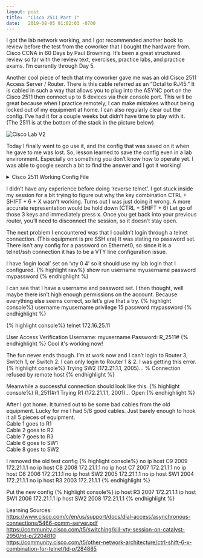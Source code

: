 ```yaml
---
layout: post
title:  "Cisco 2511 Part 1"
date:   2019-08-05 01:02:03 -0700
---
```


I got the lab network working, and I got recommended another book to review before the test from the coworker that I bought the hardware from. Cisco CCNA in 60 Days by Paul Browning. It’s been a great structured review so far with the review text, exercises, practice labs, and practice exams. I’m currently through Day 5.


Another cool piece of tech that my coworker gave me was an old Cisco 2511 Access Server / Router. There is this cable referred as an “Octal to RJ45.” It is cabled in such a way that allows you to plug into the ASYNC port on the Cisco 2511 then connect up to 8 devices via their console port. This will be great because when I practice remotely, I can make mistakes without being locked out of my equipment at home. I can also regularly clear out the config. I’ve had it for a couple weeks but didn’t have time to play with it. (The 2511 is at the bottom of the stack in the picture below)

<picture>
  <img 
    src="{{site.url}}{{site.baseurl}}\assets\images\CiscoLab-V2.0-Wired.jpg" 
    alt="Cisco Lab V2">
</picture>

Today I finally went to go use it, and the config that was saved on it when he gave to me was lost. So, lesson learned to save the config even in a lab environment. Especially on something you don’t know how to operate yet. I was able to google search a bit to find the answer and I got it working!

<details>
  <summary>Cisco 2511 Working Config File</summary>
{% highlight raw%}

R_2511#show run
Building configuration...

Current configuration : 1099 bytes
!
version 12.1
no service single-slot-reload-enable
service timestamps debug uptime
service timestamps log uptime
no service password-encryption
!
hostname R_2511
!
!
username myusername privilege 15 password 0 mypassword
!
!
!
!
ip subnet-zero
ip domain-list cisco.com
no ip domain-lookup
ip host SW2 2008 172.21.1.1
ip host SW1 2006 172.21.1.1
ip host R3 2007 172.21.1.1
ip host R2 2002 172.21.1.1
ip host R1 2001 172.21.1.1
!
!
!
!
interface Loopback0
 ip address 172.21.1.1 255.255.255.255
!
interface Ethernet0
 ip address 172.16.25.11 255.255.255.192
 no ip mroute-cache
!
interface Serial0
 no ip address
 no ip mroute-cache
 shutdown
!
interface Serial1
 no ip address
 shutdown
!
ip default-gateway 172.16.25.1
ip classless
ip route 0.0.0.0 0.0.0.0 172.16.25.1
no ip http server
!
!
line con 0
 transport preferred telnet
 transport output pad v120 telnet rlogin udptn
line 1 16
 session-timeout 60
 exec-timeout 0 0
 no exec
 transport input telnet
line aux 0
 transport preferred telnet
 transport input all
 speed 38400
 flowcontrol hardware
line vty 0 4
 exec-timeout 0 0
 login local
!
end

R_2511#

{% endhighlight %}
</details>



I didn’t have any experience before doing ‘reverse telnet’. I got stuck inside my session for a bit trying to figure out why the key combination CTRL + SHIFT + 6 + X wasn’t working. Turns out I was just doing it wrong. A more accurate representation would be hold down (CTRL + SHIFT + 6) Let go of those 3 keys and immediately press x. Once you get back into your previous router, you’ll need to disconnect the session, so it doesn’t stay open.

The next problem I encountered was that I couldn’t login through a telnet connection. (This equipment is pre SSH era) It was stating no password set. There isn’t any config for a password on Ethernet0, so since it is a telnet/ssh connection it has to be a VTY line configuration issue.

I have ‘login local’ set on ‘vty 0 4’ so it should use my lab login that I configured. 
{% highlight raw%}
show run
username myusername password mypassword
{% endhighlight %}

I can see that I have a username and password set. I then thought, well maybe there isn’t high enough permissions on the account. Because everything else seems correct, so let’s give that a try.
{% highlight console%}
username myusername privilege 15 password mypassword
{% endhighlight %}

{% highlight console%}
telnet 172.16.25.11

User Access Verification
Username: myusername Password: 
R_2511#
{% endhighlight %}
Cool it's working now!

The fun never ends though. I’m at work now and I can’t login to Router 3, Switch 1, or Switch 2. I can only login to Router 1 & 2. I was getting this error.
{% highlight console%}
Trying SW2 (172.21.1.1, 2005)… % Connection refused by remote host
{% endhighlight %}

Meanwhile a successful connection should look like this.
{% highlight console%}
R_2511#r1 Trying R1 (172.21.1.1, 2001)… Open
{% endhighlight %}

After I got home. It turned out to be some bad cables from the old equipment. Lucky for me I had 5/8 good cables. Just barely enough to hook it all 5 pieces of equipment.
<br>Cable 1 goes to R1
<br>Cable 2 goes to R2
<br>Cable 7 goes to R3
<br>Cable 6 goes to SW1
<br>Cable 8 goes to SW2

I removed the old test config
{% highlight console%}
no ip host C9 2009 172.21.1.1
no ip host C8 2008 172.21.1.1
no ip host C7 2007 172.21.1.1
no ip host C6 2006 172.21.1.1
no ip host SW2 2005 172.21.1.1
no ip host SW1 2004 172.21.1.1
no ip host R3 2003 172.21.1.1
{% endhighlight %}


Put the new config
{% highlight console%}
ip host R3 2007 172.21.1.1
ip host SW1 2006 172.21.1.1
ip host SW2 2008 172.21.1.1
{% endhighlight %}

Learning Sources:
<br><https://www.cisco.com/c/en/us/support/docs/dial-access/asynchronous-connections/5466-comm-server.pdf>
<br><https://community.cisco.com/t5/switching/kill-vty-session-on-catalyst-2950/td-p/2204810>
<br><https://community.cisco.com/t5/other-network-architecture/ctrl-shift-6-x-combination-for-telnet/td-p/284885>